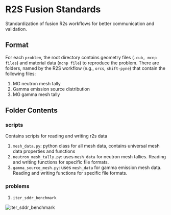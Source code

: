 # R2S Fusion Standards
Standardization of fusion R2s workflows for better communication and validation.

## Format

For each `problem`, the root directory contains geometry files (`.cub, mcnp files`) and material data (`mcnp file`)
to reproduce the problem. There are folders, named by the R2S workflow (e.g., `orcs`, `shift-pyne`) that contain
the following files:
1. MG neutron mesh tally
2. Gamma emission source distribution
3. MG gamma mesh tally


## Folder Contents


### scripts

Contains scripts for reading and writing r2s data
1. `mesh_data.py`: python class for all mesh data, contains universal mesh data properties and functions
2. `neutron_mesh_tally.py`: uses `mesh_data` for neutron mesh tallies. Reading and writing functions for specific file formats.
3. `gamma_source_mesh.py`: uses `mesh_data` for gamma emission mesh data. Reading and writing functions for specific file formats.


### problems

1. `iter_sddr_benchmark`

![iter_sddr_benchmark]([https://github.com/jbae11/r2s_standards/problems/iter_sddr_benchmark/imgs/iter_sddr_comp_benchmark.png](https://github.com/jbae11/r2s_standards/blob/main/problems/iter_sddr_benchmark/imgs/iter_sddr_comp_benchmark.png))
